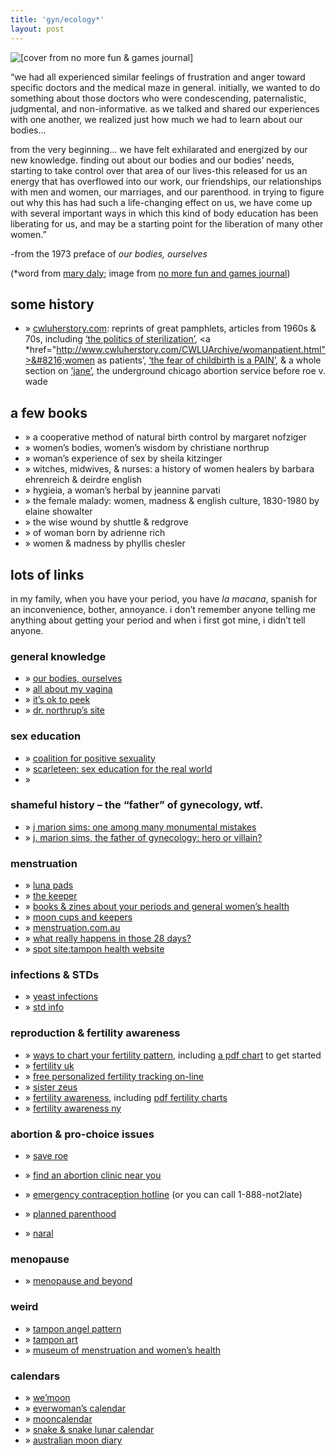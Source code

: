 ```yaml
---
title: 'gyn/ecology*'    
layout: post
---
```


![[cover from no more fun & games journal]][1]

&#8220;we had all experienced similar feelings of frustration and anger toward specific doctors and the medical maze in general. initially, we wanted to do something about those doctors who were condescending, paternalistic, judgmental, and non-informative. as we talked and shared our experiences with one another, we realized just how much we had to learn about our bodies&#8230;

from the very beginning&#8230; we have felt exhilarated and energized by our new knowledge. finding out about our bodies and our bodies&#8217; needs, starting to take control over that area of our lives-this released for us an energy that has overflowed into our work, our friendships, our relationships with men and women, our marriages, and our parenthood. in trying to figure out why this has had such a life-changing effect on us, we have come up with several important ways in which this kind of body education has been liberating for us, and may be a starting point for the liberation of many other women.&#8221; 

-from the 1973 preface of *our bodies, ourselves*

(*word from [mary daly][2]; image from [no more fun and games journal][3])

## some history

  * &#187; [cwluherstory.com][4]: reprints of great pamphlets, articles from 1960s & 70s, including [&#8216;the politics of sterilization&#8217;][5], <a *href="http://www.cwluherstory.com/CWLUArchive/womanpatient.html">&#8216;women as patients&#8217;</a>, [&#8216;the fear of childbirth is a <span class="caps">PAIN</span>&#8217;][6], & a whole section on [&#8216;jane&#8217;][7], the underground chicago abortion service before roe v. wade

## a few books

  * &#187; a cooperative method of natural birth control by margaret nofziger
  * &#187; women&#8217;s bodies, women&#8217;s wisdom by christiane northrup
  * &#187; woman&#8217;s experience of sex by sheila kitzinger
  * &#187; witches, midwives, & nurses: a history of women healers by barbara ehrenreich & deirdre english
  * &#187; hygieia, a woman&#8217;s herbal by jeannine parvati
  * &#187; the female malady: women, madness & english culture, 1830-1980 by elaine showalter
  * &#187; the wise wound by shuttle & redgrove
  * &#187; of woman born by adrienne rich
  * &#187; women & madness by phyllis chesler

## lots of links

in my family, when you have your period, you have *la macana*, spanish for an inconvenience, bother, annoyance. i don&#8217;t remember anyone telling me anything about getting your period and when i first got mine, i didn&#8217;t tell anyone.

### general knowledge

  * &#187; [our bodies, ourselves][8]
  * &#187; [all about my vagina][9]
  * &#187; [it&#8217;s ok to peek][10]
  * &#187; [dr. northrup&#8217;s site][11]

### sex education

  * &#187; [coalition for positive sexuality][12]
  * &#187; [scarleteen: sex education for the real world][13]
  * &#187;

### shameful history &#8211; the &#8220;father&#8221; of gynecology, wtf.

  * &#187; [j marion sims: one among many monumental mistakes][14]
  * &#187; [j. marion sims, the father of gynecology: hero or villain?][15]

### menstruation

  * &#187; [luna pads][16]
  * &#187; [the keeper][17]
  * &#187; [books & zines about your periods and general women&#8217;s health][18]
  * &#187; [moon cups and keepers][19]
  * &#187; [menstruation.com.au][20]
  * &#187; [what really happens in those 28 days?][21]
  * &#187; [spot site:tampon health website][22]

### infections & <span class="caps">STD</span>s

  * &#187; [yeast infections][23]
  * &#187; [std info][24]

### reproduction & fertility awareness

  * &#187; [ways to chart your fertility pattern][25], including [a pdf chart][26] to get started
  * &#187; [fertility uk][27]
  * &#187; [free personalized fertility tracking on-line][28]
  * &#187; [sister zeus][29]
  * &#187; [fertility awareness][30], including [pdf fertility charts][31]
  * &#187; [fertility awareness ny][32]

### abortion & pro-choice issues

  * &#187; [save roe][33]</li> 

  * &#187; [find an abortion clinic near you][34]
  * &#187; [emergency contraception hotline][35] (or you can call 1-888-not2late)
  * &#187; [planned parenthood][36]
  * &#187; [naral][37]

### menopause

  * &#187; [menopause and beyond][38]

### weird

  * &#187; [tampon angel pattern][39]
  * &#187; [tampon art][40]
  * &#187; [museum of menstruation and women&#8217;s health][41]

### calendars

  * &#187; [we&#8217;moon][42]
  * &#187; [everwoman&#8217;s calendar][43]
  * &#187; [mooncalendar][44]
  * &#187; [snake & snake lunar calendar][45]
  * &#187; [australian moon diary][46]

 [1]: ../images/1780.jpg "[cover from no more fun & games journal]"
 [2]: http://www.mdaly.com/gynecology.html
 [3]: http://scriptorium.lib.duke.edu/wlm/fun-games1/
 [4]: http://www.cwluherstory.com/CWLUArchive/health.html
 [5]: http://www.cwluherstory.com/CWLUArchive/sterilpol.html
 [6]: http://www.cwluherstory.com/CWLUArchive/fearchildbirth.html
 [7]: http://www.cwluherstory.org/featured-history/5.html
 [8]: http://www.ourbodiesourselves.org/
 [9]: http://www.myvag.net/
 [10]: http://www.fwhc.org/health/selfcare.htm
 [11]: http://www.drnorthrup.com/womenshealth/healthconditions/index.php
 [12]: http://www.positive.org/Home/index.html
 [13]: http://www.scarleteen.com/
 [14]: http://www.nathanielturner.com/jmarionsims.htm
 [15]: http://www.medscape.com/viewarticle/479892
 [16]: https://www.lunapads.com
 [17]: http://www.keeper.com/
 [18]: http://www.pomegranatecollective.org/index.php?merch
 [19]: http://www.mooncupsandkeepers.com/
 [20]: http://www.menstruation.com.au/
 [21]: http://www.fwhc.org/health/moon.htm
 [22]: http://www.spotsite.org/
 [23]: https://www.msu.edu/user/eisthen/yeast/
 [24]: http://www.avert.org/std.htm
 [25]: http://www.plannedparenthood.org/health-topics/birth-control/fertility-awareness-4217.htm
 [26]: http://www.plannedparenthood.org/files/PPFA/Fertility_Pattern.pdf
 [27]: http://www.fertilityuk.org/
 [28]: http://www.cyclespage.com/
 [29]: http://www.sisterzeus.com/
 [30]: http://www.gardenoffertility.com/index.shtml
 [31]: http://www.gardenoffertility.com/fertilitycharts.shtml
 [32]: http://www.fertaware.com/
 [33]: http://saveroe.com/
 [34]: http://www.gynpages.com/
 [35]: http://ec.princeton.edu/
 [36]: http://www.plannedparenthood.org/
 [37]: http://www.naral.org/
 [38]: http://www.geocities.com/menobeyond/beyond.html
 [39]: http://www.tamponcrafts.com/angel.html
 [40]: http://www.centripedus.com/tamponart/
 [41]: http://www.mum.org/
 [42]: http://www.wemoon.ws/
 [43]: http://www.everwomanscalendar.com/
 [44]: http://pollymoon.com/store.aspx
 [45]: http://snakeandsnake.com/lunar.htm
 [46]: http://www.moondiary.com.au/